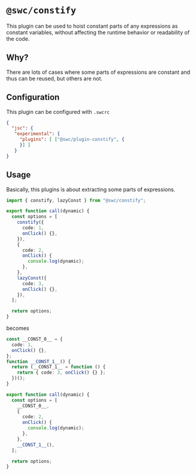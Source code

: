 # `@swc/constify`

This plugin can be used to hoist constant parts of any expressions as constant variables, without affecting the runtime behavior or readability of the code.

## Why?

There are lots of cases where some parts of expressions are constant and thus can be reused, but others are not.

## Configuration

This plugin can be configured with `.swcrc`

```json
{
  "jsc": {
   "experimental": {
     "plugins": [ ["@swc/plugin-constify", {
     }] ]
   }
}
```

## Usage

Basically, this plugins is about extracting some parts of expressions.

```ts
import { constify, lazyConst } from "@swc/constify";

export function call(dynamic) {
  const options = [
    constify({
      code: 1,
      onClick() {},
    }),
    {
      code: 2,
      onClick() {
        console.log(dynamic);
      },
    },
    lazyConst({
      code: 3,
      onClick() {},
    }),
  ];

  return options;
}
```

becomes

```ts
const __CONST_0__ = {
  code: 1,
  onClick() {},
};
function __CONST_1__() {
  return (__CONST_1__ = function () {
    return { code: 3, onClick() {} };
  })();
}

export function call(dynamic) {
  const options = [
    __CONST_0__,
    {
      code: 2,
      onClick() {
        console.log(dynamic);
      },
    },
    __CONST_1__(),
  ];

  return options;
}
```
